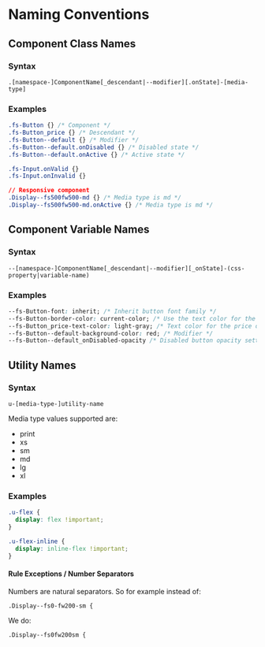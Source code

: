 # Naming Conventions

## Component Class Names

### Syntax

`.[namespace-]ComponentName[_descendant|--modifier][.onState]-[media-type]`

### Examples

``` css
.fs-Button {} /* Component */
.fs-Button_price {} /* Descendant */
.fs-Button--default {} /* Modifier */
.fs-Button--default.onDisabled {} /* Disabled state */
.fs-Button--default.onActive {} /* Active state */

.fs-Input.onValid {}
.fs-Input.onInvalid {}

// Responsive component
.Display--fs500fw500-md {} /* Media type is md */
.Display--fs500fw500-md.onActive {} /* Media type is md */
```
## Component Variable Names

### Syntax

`--[namespace-]ComponentName[_descendant|--modifier][_onState]-(css-property|variable-name)`

### Examples

``` css
--fs-Button-font: inherit; /* Inherit button font family */
--fs-Button-border-color: current-color; /* Use the text color for the border */
--fs-Button_price-text-color: light-gray; /* Text color for the price descendant */
--fs-Button--default-background-color: red; /* Modifier */
--fs-Button--default_onDisabled-opacity /* Disabled button opacity setting */
```
## Utility Names

### Syntax

`u-[media-type-]utility-name`

Media type values supported are:
- print
- xs
- sm
- md
- lg
- xl

### Examples

``` css
.u-flex {
  display: flex !important;
}

.u-flex-inline {
  display: inline-flex !important;
}
```

#### Rule Exceptions / Number Separators

Numbers are natural separators.  So for example instead of:
```
.Display--fs0-fw200-sm {
```

We do:
```
.Display--fs0fw200sm {
```
